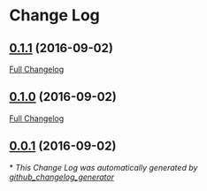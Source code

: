 # Change Log

## [0.1.1](https://github.com/theodi/csv2schema/tree/0.1.1) (2016-09-02)
[Full Changelog](https://github.com/theodi/csv2schema/compare/0.1.0...0.1.1)

## [0.1.0](https://github.com/theodi/csv2schema/tree/0.1.0) (2016-09-02)
[Full Changelog](https://github.com/theodi/csv2schema/compare/0.0.1...0.1.0)

## [0.0.1](https://github.com/theodi/csv2schema/tree/0.0.1) (2016-09-02)


\* *This Change Log was automatically generated by [github_changelog_generator](https://github.com/skywinder/Github-Changelog-Generator)*